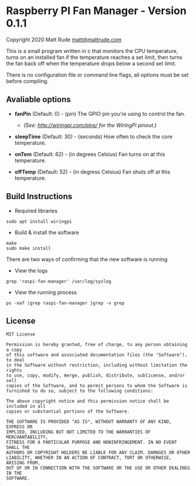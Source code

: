 # Raspberry PI Fan Manager - Version 0.1.1

Copyright 2020 Matt Rude <matt@mattrude.com>

This is a small program written in c that monitors the CPU temperature,
turns on an installed fan if the temperature reaches a set limit, then turns
the fan back off when the temperature drops below a second set limit.

There is no configuration file or command line flags, all options must be
set before compiling.

## Avaliable options

* **fanPin** (Default: 0) - (pin) The GPIO pin you're using to control the fan.
  * *(See: http://wiringpi.com/pins/ for the WiringPi pinout.)*
* **sleepTime** (Default: 30) - (seconds) How often to check the core temperature.

* **onTem** (Default: 62) -  (in degrees Celsius) Fan turns on at this temperature.
* **offTemp** (Default: 52) - (in degress Celsius) Fan shuts off at this temperature.


## Build Instructions

* Required libraries

```
sudo apt install wiringpi
```

* Build & install the software

```
make
sudo make install
```

There are two ways of confirming that the new software is running

* View the logs

```
grep 'raspi-fan-manager' /var/log/syslog
```

* View the running process

```
ps -eaf |grep raspi-fan-manager |grep -v grep
```

## License

```
MIT License

Permission is hereby granted, free of charge, to any person obtaining a copy
of this software and associated documentation files (the "Software"), to deal
in the Software without restriction, including without limitation the rights
to use, copy, modify, merge, publish, distribute, sublicense, and/or sell
copies of the Software, and to permit persons to whom the Software is
furnished to do so, subject to the following conditions:

The above copyright notice and this permission notice shall be included in all
copies or substantial portions of the Software.

THE SOFTWARE IS PROVIDED "AS IS", WITHOUT WARRANTY OF ANY KIND, EXPRESS OR
IMPLIED, INCLUDING BUT NOT LIMITED TO THE WARRANTIES OF MERCHANTABILITY,
FITNESS FOR A PARTICULAR PURPOSE AND NONINFRINGEMENT. IN NO EVENT SHALL THE
AUTHORS OR COPYRIGHT HOLDERS BE LIABLE FOR ANY CLAIM, DAMAGES OR OTHER
LIABILITY, WHETHER IN AN ACTION OF CONTRACT, TORT OR OTHERWISE, ARISING FROM,
OUT OF OR IN CONNECTION WITH THE SOFTWARE OR THE USE OR OTHER DEALINGS IN THE
SOFTWARE.
```
